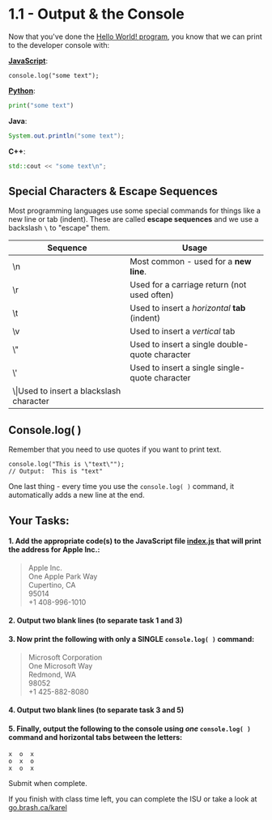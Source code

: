 # 1.1 - Output & the Console

Now that you've done the [Hello World! program](https://en.wikipedia.org/wiki/%22Hello,_World!%22_program), you know that we can print to the developer console with:

[**JavaScript**](https://www.w3schools.com/js/):
```JS
console.log("some text");
```
[**Python**](https://www.w3schools.com/python/):
```Python
print("some text")
```
**Java**:
```Java
System.out.println("some text");
```
**C++**:
```C++
std::cout << "some text\n";
```

## Special Characters & Escape Sequences
Most programming languages use some special commands for things like a new line or tab (indent). These are called **escape sequences** and we use a backslash `\` to "escape" them.

|Sequence|Usage|
|---|---|
|\n|Most common - used for a **new line**.|
|\r|Used for a carriage return (not used often)|
|\t|Used to insert a _horizontal_ **tab** (indent)|
|\v|Used to insert a _vertical_ tab|
|\\"|Used to insert a single double-quote character|
|\\'|Used to insert a single single-quote character|
|\\\\|Used to insert a blackslash character|

## Console.log( )
Remember that you need to use quotes if you want to print text. 
```JS
console.log("This is \"text\"");
// Output:  This is "text"
```
One last thing - every time you use the `console.log( )` command, it automatically adds a new line at the end.


## Your Tasks:

#### 1. Add the appropriate code(s) to the JavaScript file [index.js](#index.js) that will print the address for Apple Inc.:
>Apple Inc.<br>One Apple Park Way<br>Cupertino, CA<br>95014<br>+1 408-996-1010

#### 2. Output two blank lines (to separate task 1 and 3)

#### 3. Now print the following with only a SINGLE `console.log( )` command:
>Microsoft Corporation<br>One Microsoft Way<br>Redmond, WA<br>98052<br>+1 425-882-8080

#### 4. Output two blank lines (to separate task 3 and 5)

#### 5. Finally, output the following to the console using _one_ `console.log( )` command and horizontal tabs between the letters:
```
x  o  x
o  x  o
x  o  x
```

Submit when complete.

If you finish with class time left, you can complete the ISU or take a look at [go.brash.ca/karel](https://go.brash.ca/karel)

<br><br><br><br><br><br><br><br><br><br><br><br><br>
